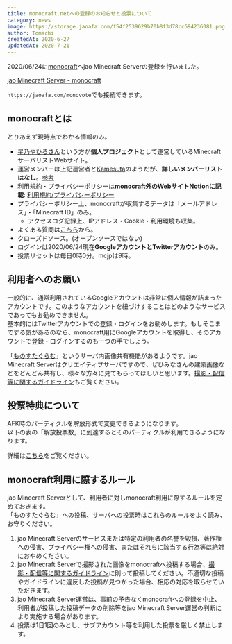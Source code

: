 ```yaml
---
title: monocraft.netへの登録のお知らせと投票について
category: news
image: https://storage.jaoafa.com/f54f2539629b70b8f3d78cc694236081.png
author: Tomachi
createdAt: 2020-6-27
updatedAt: 2020-7-21
---
```


2020/06/24に[monocraft](https://monocraft.net/)へjao Minecraft Serverの登録を行いました。

[jao Minecraft Server - monocraft](https://monocraft.net/servers/4ovU0v9PkdyJbNJVngf7)

`https://jaoafa.com/monovote`でも接続できます。

## monocraftとは

とりあえず現時点でわかる情報のみ。

- [星乃やひろさん](https://yahiro.me/)という方が**個人プロジェクト**として運営しているMinecraftサーバリストWebサイト。
- 運営メンバーは上記運営者と[Kamesuta](/user/4f2a2943-2d95-4959-b53e-60cd86edd245)のようだが、**詳しいメンバーリストはなし**。[参考](https://twitter.com/monocraft_net/status/1261489406940086273)
- 利用規約・プライバシーポリシーは**monocraft外のWebサイトNotionに記載**: [利用規約/プライバシーポリシー](https://www.notion.so/13389c891f7e485488956016093d27ce)
- プライバシーポリシー上、monocraftが収集するデータは「メールアドレス」・「Minecraft ID」のみ。
  - アクセスログ記録上、IPアドレス・Cookie・利用環境も収集。
- よくある質問は[こちら](https://www.notion.so/FAQ-951362d8913b4493b391a8086645a8c0)から。
- クローズドソース。(オープンソースではない)
- ログインは2020/06/24現在**GoogleアカウントとTwitterアカウント**のみ。
- 投票リセットは毎日0時0分。mcjpは9時。

## 利用者へのお願い

一般的に、通常利用されているGoogleアカウントは非常に個人情報が詰まったアカウントです。このようなアカウントを紐づけすることはどのようなサービスであってもお勧めできません。  
基本的にはTwitterアカウントでの登録・ログインをお勧めします。もしそこまでする気があるのなら、monocraft用にGoogleアカウントを取得し、そのアカウントで登録・ログインするのも一つの手でしょう。

「[ものすたぐらむ](https://monocraft.net/photos)」というサーバ内画像共有機能があるようです。jao Minecraft Serverはクリエイティブサーバですので、ぜひみなさんの建築画像などをどんどん共有し、様々な方々に見てもらってほしいと思います。[撮影・配信等に関するガイドライン](/rule/guidelines/broadcast)もご覧ください。

## 投票特典について

AFK時のパーティクルを解放形式で変更できるようになります。  
以下の表の「解放投票数」に到達するとそのパーティクルが利用できるようになります。

詳細は[こちら](/server/specifications/vote)をご覧ください。

## monocraft利用に際するルール

jao Minecraft Serverとして、利用者に対しmonocraft利用に際するルールを定めておきます。  
「ものすたぐらむ」への投稿、サーバへの投票時はこれらのルールをよく読み、お守りください。

1. jao Minecraft Serverのサービスまたは特定の利用者の名誉を毀損、著作権への侵害、プライバシー権への侵害、またはそれらに該当する行為等は絶対におやめください。
2. jao Minecraft Serverで撮影された画像をmonocraftへ投稿する場合、[撮影・配信等に関するガイドライン](/rule/guidelines/broadcast)に則って投稿してください。不適切な投稿やガイドラインに違反した投稿が見つかった場合、相応の対応を取らせていただきます。
3. jao Minecraft Server運営は、事前の予告なくmonocraftへの登録を中止、利用者が投稿した投稿データの削除等をjao Minecraft Server運営の判断により実施する場合があります。
4. 投票は1日1回のみとし、サブアカウント等を利用した投票を厳しく禁止します。
